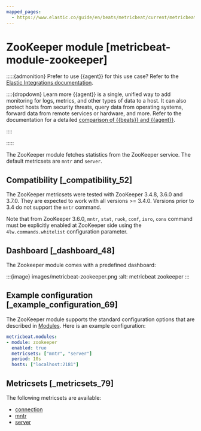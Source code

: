 ```yaml
---
mapped_pages:
  - https://www.elastic.co/guide/en/beats/metricbeat/current/metricbeat-module-zookeeper.html
---
```


# ZooKeeper module [metricbeat-module-zookeeper]

:::::{admonition} Prefer to use {{agent}} for this use case?
Refer to the [Elastic Integrations documentation](integration-docs://reference/zookeeper/index.md).

::::{dropdown} Learn more
{{agent}} is a single, unified way to add monitoring for logs, metrics, and other types of data to a host. It can also protect hosts from security threats, query data from operating systems, forward data from remote services or hardware, and more. Refer to the documentation for a detailed [comparison of {{beats}} and {{agent}}](docs-content://reference/ingestion-tools/fleet/index.md).

::::


:::::


The ZooKeeper module fetches statistics from the ZooKeeper service. The default metricsets are `mntr` and `server`.


## Compatibility [_compatibility_52]

The ZooKeeper metricsets were tested with ZooKeeper 3.4.8, 3.6.0 and 3.7.0. They are expected to work with all versions >= 3.4.0. Versions prior to 3.4 do not support the `mntr` command.

Note that from ZooKeeper 3.6.0, `mntr`, `stat`, `ruok`, `conf`, `isro`, `cons` command must be explicitly enabled at ZooKeeper side using the `4lw.commands.whitelist` configuration parameter.


## Dashboard [_dashboard_48]

The Zookeeper module comes with a predefined dashboard:

:::{image} images/metricbeat-zookeeper.png
:alt: metricbeat zookeeper
:::


## Example configuration [_example_configuration_69]

The ZooKeeper module supports the standard configuration options that are described in [Modules](/reference/metricbeat/configuration-metricbeat.md). Here is an example configuration:

```yaml
metricbeat.modules:
- module: zookeeper
  enabled: true
  metricsets: ["mntr", "server"]
  period: 10s
  hosts: ["localhost:2181"]
```


## Metricsets [_metricsets_79]

The following metricsets are available:

* [connection](/reference/metricbeat/metricbeat-metricset-zookeeper-connection.md)
* [mntr](/reference/metricbeat/metricbeat-metricset-zookeeper-mntr.md)
* [server](/reference/metricbeat/metricbeat-metricset-zookeeper-server.md)




